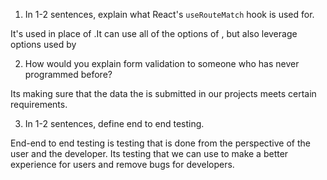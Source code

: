 1. In 1-2 sentences, explain what React's `useRouteMatch` hook is used for.

It's used in place of <Route>.It can use all of the options of <Route>, but also leverage options used by <Switch>

2. How would you explain form validation to someone who has never programmed before?

Its making sure that the data the is submitted in our projects meets certain requirements.

3. In 1-2 sentences, define end to end testing.

End-end to end testing is testing that is done from the perspective of the user and the developer. Its testing that we can use to make a better experience for users and remove bugs for developers.